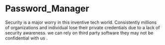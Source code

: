 # Password_Manager
Security is a major worry in this inventive tech world. Consistently millions of organizations and individual lose their private credentials due to a lack of security awareness. we can rely on third party software they may not be confidential with us .
